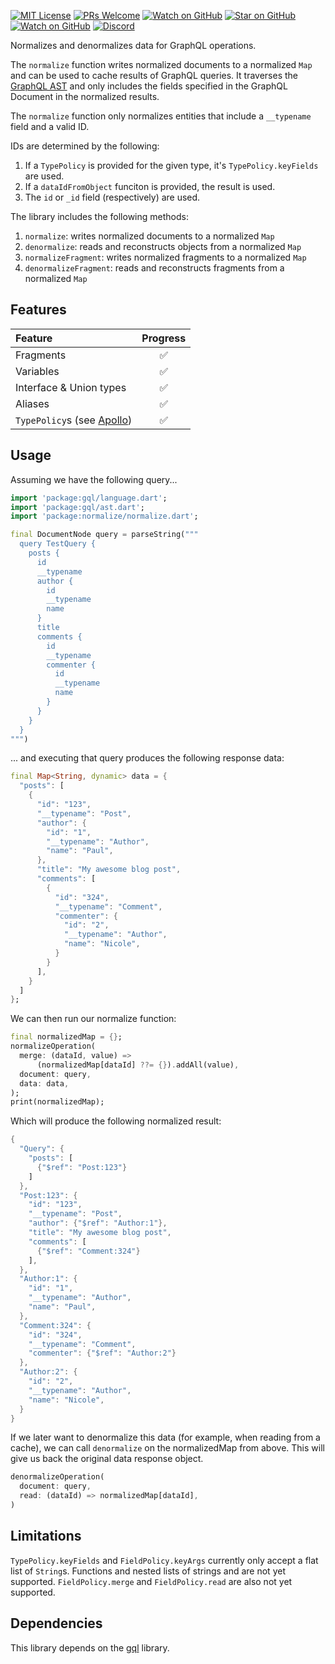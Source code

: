[![MIT License][license-badge]][license-link]
[![PRs Welcome][prs-badge]][prs-link]
[![Watch on GitHub][github-watch-badge]][github-watch-link]
[![Star on GitHub][github-star-badge]][github-star-link]
[![Watch on GitHub][github-forks-badge]][github-forks-link]
[![Discord][discord-badge]][discord-link]

[license-badge]: https://img.shields.io/github/license/gql-dart/ferry.svg?style=for-the-badge

[license-link]: https://github.com/gql-dart/ferry/blob/master/LICENSE

[prs-badge]: https://img.shields.io/badge/PRs-welcome-brightgreen.svg?style=for-the-badge

[prs-link]: https://github.com/gql-dart/ferry/issues

[github-watch-badge]: https://img.shields.io/github/watchers/gql-dart/ferry.svg?style=for-the-badge&logo=github&logoColor=ffffff

[github-watch-link]: https://github.com/gql-dart/ferry/watchers

[github-star-badge]: https://img.shields.io/github/stars/gql-dart/ferry.svg?style=for-the-badge&logo=github&logoColor=ffffff

[github-star-link]: https://github.com/gql-dart/ferry/stargazers

[github-forks-badge]: https://img.shields.io/github/forks/gql-dart/ferry.svg?style=for-the-badge&logo=github&logoColor=ffffff

[github-forks-link]: https://github.com/gql-dart/ferry/network/members

[discord-badge]: https://img.shields.io/discord/559455668810153989.svg?style=for-the-badge&logo=discord&logoColor=ffffff

[discord-link]: https://discord.gg/YBFCTXNbwY

Normalizes and denormalizes data for GraphQL operations.

The `normalize` function writes normalized documents to a normalized `Map` and can be used to cache
results of GraphQL queries. It traverses
the [GraphQL AST](https://github.com/gql-dart/gql/blob/master/gql/README.md) and only includes the
fields specified in the GraphQL Document in the normalized results.

The `normalize` function only normalizes entities that include a `__typename` field and a valid ID.

IDs are determined by the following:

1. If a `TypePolicy` is provided for the given type, it's `TypePolicy.keyFields` are used.
2. If a `dataIdFromObject` funciton is provided, the result is used.
3. The `id` or `_id` field (respectively) are used.

The library includes the following methods:

1. `normalize`: writes normalized documents to a normalized `Map`
2. `denormalize`: reads and reconstructs objects from a normalized `Map`
3. `normalizeFragment`: writes normalized fragments to a normalized `Map`
4. `denormalizeFragment`: reads and reconstructs fragments from a normalized `Map`

## Features

| Feature                                                                                                                           | Progress |
|:----------------------------------------------------------------------------------------------------------------------------------|:--------:|
| Fragments                                                                                                                         |    ✅     |
| Variables                                                                                                                         |    ✅     |
| Interface & Union types                                                                                                           |    ✅     |
| Aliases                                                                                                                           |    ✅     |
| `TypePolicy`s (see [Apollo](https://www.apollographql.com/docs/react/v3.0-beta/caching/cache-configuration/#the-typepolicy-type)) |    ✅     |

## Usage

Assuming we have the following query...

```dart
import 'package:gql/language.dart';
import 'package:gql/ast.dart';
import 'package:normalize/normalize.dart';

final DocumentNode query = parseString("""
  query TestQuery {
    posts {
      id
      __typename
      author {
        id
        __typename
        name
      }
      title
      comments {
        id
        __typename
        commenter {
          id
          __typename
          name
        }
      }
    }
  }
""")
```

... and executing that query produces the following response data:

```dart
final Map<String, dynamic> data = {
  "posts": [
    {
      "id": "123",
      "__typename": "Post",
      "author": {
        "id": "1",
        "__typename": "Author",
        "name": "Paul",
      },
      "title": "My awesome blog post",
      "comments": [
        {
          "id": "324",
          "__typename": "Comment",
          "commenter": {
            "id": "2",
            "__typename": "Author",
            "name": "Nicole",
          }
        }
      ],
    }
  ]
};
```

We can then run our normalize function:

```dart
final normalizedMap = {};
normalizeOperation(
  merge: (dataId, value) =>
      (normalizedMap[dataId] ??= {}).addAll(value),
  document: query,
  data: data,
);
print(normalizedMap);
```

Which will produce the following normalized result:

```dart
{
  "Query": {
    "posts": [
      {"$ref": "Post:123"}
    ]
  },
  "Post:123": {
    "id": "123",
    "__typename": "Post",
    "author": {"$ref": "Author:1"},
    "title": "My awesome blog post",
    "comments": [
      {"$ref": "Comment:324"}
    ],
  },
  "Author:1": {
    "id": "1",
    "__typename": "Author",
    "name": "Paul",
  },
  "Comment:324": {
    "id": "324",
    "__typename": "Comment",
    "commenter": {"$ref": "Author:2"}
  },
  "Author:2": {
    "id": "2",
    "__typename": "Author",
    "name": "Nicole",
  }
}
```

If we later want to denormalize this data (for example, when reading from a cache), we can
call `denormalize` on the normalizedMap from above. This will give us back the original data
response object.

```dart
denormalizeOperation(
  document: query,
  read: (dataId) => normalizedMap[dataId],
)
```

## Limitations

`TypePolicy.keyFields` and `FieldPolicy.keyArgs` currently only accept a flat list of `String`s.
Functions and nested lists of strings and are not yet supported. `FieldPolicy.merge`
and `FieldPolicy.read` are also not yet supported.

## Dependencies

This library depends on the [gql](https://github.com/gql-dart/gql) library.

[license-badge]: https://img.shields.io/github/license/gql-dart/normalize.svg?style=flat-square

[license-link]: https://github.com/gql-dart/normalize/blob/master/LICENSE

[prs-badge]: https://img.shields.io/badge/PRs-welcome-brightgreen.svg?style=flat-square

[prs-link]: http://makeapullrequest.com

[github-watch-badge]: https://img.shields.io/github/watchers/gql-dart/normalize.svg?style=flat-square&logo=github&logoColor=ffffff

[github-watch-link]: https://github.com/gql-dart/normalize/watchers

[github-star-badge]: https://img.shields.io/github/stars/gql-dart/normalize.svg?style=flat-square&logo=github&logoColor=ffffff

[github-star-link]: https://github.com/gql-dart/normalize/stargazers
